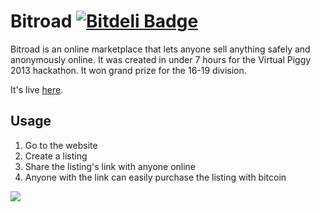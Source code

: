 # Bitroad [![Bitdeli Badge](https://d2weczhvl823v0.cloudfront.net/zachlatta/bitroad/trend.png)](https://bitdeli.com/free "Bitdeli Badge")

Bitroad is an online marketplace that lets anyone sell anything safely and
anonymously online. It was created in under 7 hours for the Virtual Piggy 2013
hackathon. It won grand prize for the 16-19 division.

It's live [here](http://bitroad.io).

## Usage

1. Go to the website
2. Create a listing
3. Share the listing's link with anyone online
4. Anyone with the link can easily purchase the listing with bitcoin

![](http://i.imgur.com/FjjOmMt.gif)
